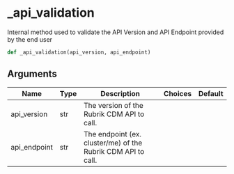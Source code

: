 # _api_validation

Internal method used to validate the API Version and API Endpoint provided by the end user
```py
def _api_validation(api_version, api_endpoint)
```

## Arguments
| Name        | Type | Description                                                                 | Choices | Default |
|-------------|------|-----------------------------------------------------------------------------|---------|---------|
| api_version  | str  | The version of the Rubrik CDM API to call. |         |         |
| api_endpoint  | str  | The endpoint (ex. cluster/me) of the Rubrik CDM API to call. |         |         |
